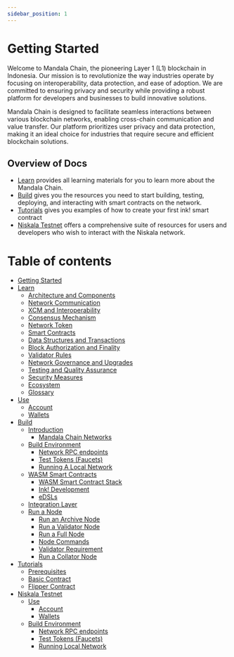 ```yaml
---
sidebar_position: 1
---
```


# Getting Started

Welcome to Mandala Chain, the pioneering Layer 1 (L1) blockchain in Indonesia. Our mission is to revolutionize the way industries operate by focusing on interoperability, data protection, and ease of adoption. We are committed to ensuring privacy and security while providing a robust platform for developers and businesses to build innovative solutions.

Mandala Chain is designed to facilitate seamless interactions between various blockchain networks, enabling cross-chain communication and value transfer. Our platform prioritizes user privacy and data protection, making it an ideal choice for industries that require secure and efficient blockchain solutions.

## Overview of Docs

- [Learn](learn/) provides all learning materials for you to learn more about the Mandala Chain.
- [Build](build/) gives you the resources you need to start building, testing, deploying, and interacting with smart contracts on the network.
- [Tutorials](tutorials/) gives you examples of how to create your first ink! smart contract
- [Niskala Testnet](niskala-testnet/) offers a comprehensive suite of resources for users and developers who wish to interact with the Niskala network.

# Table of contents

- [Getting Started](getting-started.md)
- [Learn](learn/README.md)
  - [Architecture and Components](learn/architecture-and-components.md)
  - [Network Communication](learn/network-communication.md)
  - [XCM and Interoperability](learn/xcm-and-interoperability.md)
  - [Consensus Mechanism](learn/consensus-mechanism.md)
  - [Network Token](learn/network-token.md)
  - [Smart Contracts](learn/smart-contracts.md)
  - [Data Structures and Transactions](learn/data-structures-and-transactions.md)
  - [Block Authorization and Finality](learn/block-authorization-and-finality.md)
  - [Validator Rules](learn/validator-rules.md)
  - [Network Governance and Upgrades](learn/network-governance-and-upgrades.md)
  - [Testing and Quality Assurance](learn/testing-and-quality-assurance.md)
  - [Security Measures](learn/security-measures.md)
  - [Ecosystem](learn/ecosystem.md)
  - [Glossary](learn/glossary.md)
- [Use](use/README.md)
  - [Account](use/account.md)
  - [Wallets](use/wallets.md)
- [Build](build/README.md)
  - [Introduction](build/introduction/README.md)
    - [Mandala Chain Networks](build/introduction/mandala-chain-networks.md)
  - [Build Environment](build/build-environment/README.md)
    - [Network RPC endpoints](build/build-environment/network-rpc-endpoints.md)
    - [Test Tokens (Faucets)](build/build-environment/test-tokens-faucets.md)
    - [Running A Local Network](build/build-environment/running-a-local-network.md)
  - [WASM Smart Contracts](build/wasm-smart-contracts/README.md)
    - [WASM Smart Contract Stack](build/wasm-smart-contracts/wasm-smart-contract-stack.md)
    - [Ink! Development](build/wasm-smart-contracts/ink-development.md)
    - [eDSLs](build/wasm-smart-contracts/edsls.md)
  - [Integration Layer](build/integration-layer.md)
  - [Run a Node](build/run-a-node/README.md)
    - [Run an Archive Node](build/run-a-node/run-an-archive-node.md)
    - [Run a Validator Node](build/run-a-node/run-a-validator-node.md)
    - [Run a Full Node](build/run-a-node/run-a-full-node.md)
    - [Node Commands](build/run-a-node/node-commands.md)
    - [Validator Requirement](build/run-a-node/validator-requirement.md)
    - [Run a Collator Node](build/run-a-node/run-a-collator-node.md)
- [Tutorials](tutorials/README.md)
  - [Prerequisites](tutorials/prerequisites.md)
  - [Basic Contract](tutorials/basic-contract.md)
  - [Flipper Contract](tutorials/flipper-contract.md)
- [Niskala Testnet](niskala-testnet/README.md)
  - [Use](niskala-testnet/use/README.md)
    - [Account](niskala-testnet/use/account.md)
    - [Wallets](niskala-testnet/use/wallets.md)
  - [Build Environment](niskala-testnet/build-environment/README.md)
    - [Network RPC endpoints](niskala-testnet/build-environment/network-rpc-endpoints.md)
    - [Test Tokens (Faucets)](niskala-testnet/build-environment/test-tokens-faucets.md)
    - [Running Local Network](niskala-testnet/build-environment/running-local-network.md)

